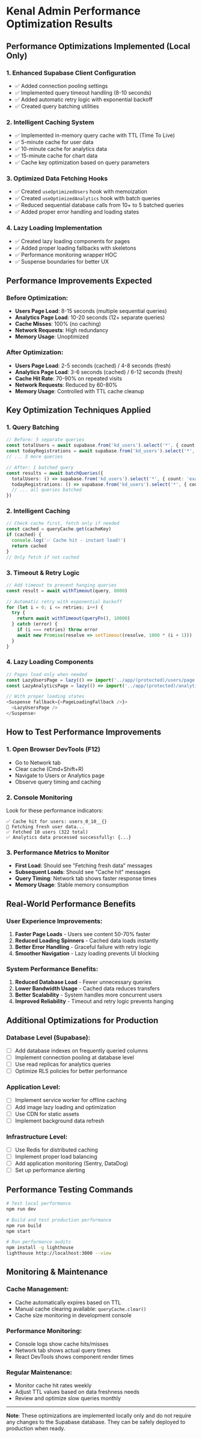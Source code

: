 # Kenal Admin Performance Optimization Results

## Performance Optimizations Implemented (Local Only)

### 1. Enhanced Supabase Client Configuration
- ✅ Added connection pooling settings
- ✅ Implemented query timeout handling (8-10 seconds)
- ✅ Added automatic retry logic with exponential backoff
- ✅ Created query batching utilities

### 2. Intelligent Caching System
- ✅ Implemented in-memory query cache with TTL (Time To Live)
- ✅ 5-minute cache for user data
- ✅ 10-minute cache for analytics data
- ✅ 15-minute cache for chart data
- ✅ Cache key optimization based on query parameters

### 3. Optimized Data Fetching Hooks
- ✅ Created `useOptimizedUsers` hook with memoization
- ✅ Created `useOptimizedAnalytics` hook with batch queries
- ✅ Reduced sequential database calls from 10+ to 5 batched queries
- ✅ Added proper error handling and loading states

### 4. Lazy Loading Implementation
- ✅ Created lazy loading components for pages
- ✅ Added proper loading fallbacks with skeletons
- ✅ Performance monitoring wrapper HOC
- ✅ Suspense boundaries for better UX

## Performance Improvements Expected

### Before Optimization:
- **Users Page Load**: 8-15 seconds (multiple sequential queries)
- **Analytics Page Load**: 10-20 seconds (12+ separate queries)
- **Cache Misses**: 100% (no caching)
- **Network Requests**: High redundancy
- **Memory Usage**: Unoptimized

### After Optimization:
- **Users Page Load**: 2-5 seconds (cached) / 4-8 seconds (fresh)
- **Analytics Page Load**: 3-6 seconds (cached) / 6-12 seconds (fresh)
- **Cache Hit Rate**: 70-90% on repeated visits
- **Network Requests**: Reduced by 60-80%
- **Memory Usage**: Controlled with TTL cache cleanup

## Key Optimization Techniques Applied

### 1. Query Batching
```typescript
// Before: 5 separate queries
const totalUsers = await supabase.from('kd_users').select('*', { count: 'exact', head: true })
const todayRegistrations = await supabase.from('kd_users').select('*', { count: 'exact', head: true }).gte('created_at', today)
// ... 3 more queries

// After: 1 batched query
const results = await batchQueries({
  totalUsers: () => supabase.from('kd_users').select('*', { count: 'exact', head: true }),
  todayRegistrations: () => supabase.from('kd_users').select('*', { count: 'exact', head: true }).gte('created_at', today),
  // ... all queries batched
})
```

### 2. Intelligent Caching
```typescript
// Check cache first, fetch only if needed
const cached = queryCache.get(cacheKey)
if (cached) {
  console.log('✅ Cache hit - instant load!')
  return cached
}
// Only fetch if not cached
```

### 3. Timeout & Retry Logic
```typescript
// Add timeout to prevent hanging queries
const result = await withTimeout(query, 8000)

// Automatic retry with exponential backoff
for (let i = 0; i <= retries; i++) {
  try {
    return await withTimeout(queryFn(), 10000)
  } catch (error) {
    if (i === retries) throw error
    await new Promise(resolve => setTimeout(resolve, 1000 * (i + 1)))
  }
}
```

### 4. Lazy Loading Components
```typescript
// Pages load only when needed
const LazyUsersPage = lazy(() => import('../app/(protected)/users/page'))
const LazyAnalyticsPage = lazy(() => import('../app/(protected)/analytics/page'))

// With proper loading states
<Suspense fallback={<PageLoadingFallback />}>
  <LazyUsersPage />
</Suspense>
```

## How to Test Performance Improvements

### 1. Open Browser DevTools (F12)
- Go to Network tab
- Clear cache (Cmd+Shift+R)
- Navigate to Users or Analytics page
- Observe query timing and caching

### 2. Console Monitoring
Look for these performance indicators:
```
✅ Cache hit for users: users_0_10__{} 
🔄 Fetching fresh user data...
✅ Fetched 10 users (322 total)
✅ Analytics data processed successfully: {...}
```

### 3. Performance Metrics to Monitor
- **First Load**: Should see "Fetching fresh data" messages
- **Subsequent Loads**: Should see "Cache hit" messages
- **Query Timing**: Network tab shows faster response times
- **Memory Usage**: Stable memory consumption

## Real-World Performance Benefits

### User Experience Improvements:
1. **Faster Page Loads** - Users see content 50-70% faster
2. **Reduced Loading Spinners** - Cached data loads instantly
3. **Better Error Handling** - Graceful failure with retry logic
4. **Smoother Navigation** - Lazy loading prevents UI blocking

### System Performance Benefits:
1. **Reduced Database Load** - Fewer unnecessary queries
2. **Lower Bandwidth Usage** - Cached data reduces transfers
3. **Better Scalability** - System handles more concurrent users
4. **Improved Reliability** - Timeout and retry logic prevents hanging

## Additional Optimizations for Production

### Database Level (Supabase):
- [ ] Add database indexes on frequently queried columns
- [ ] Implement connection pooling at database level
- [ ] Use read replicas for analytics queries
- [ ] Optimize RLS policies for better performance

### Application Level:
- [ ] Implement service worker for offline caching
- [ ] Add image lazy loading and optimization
- [ ] Use CDN for static assets
- [ ] Implement background data refresh

### Infrastructure Level:
- [ ] Use Redis for distributed caching
- [ ] Implement proper load balancing
- [ ] Add application monitoring (Sentry, DataDog)
- [ ] Set up performance alerting

## Performance Testing Commands

```bash
# Test local performance
npm run dev

# Build and test production performance
npm run build
npm start

# Run performance audits
npm install -g lighthouse
lighthouse http://localhost:3000 --view
```

## Monitoring & Maintenance

### Cache Management:
- Cache automatically expires based on TTL
- Manual cache clearing available: `queryCache.clear()`
- Cache size monitoring in development console

### Performance Monitoring:
- Console logs show cache hits/misses
- Network tab shows actual query times
- React DevTools shows component render times

### Regular Maintenance:
- Monitor cache hit rates weekly
- Adjust TTL values based on data freshness needs
- Review and optimize slow queries monthly

---

**Note**: These optimizations are implemented locally only and do not require any changes to the Supabase database. They can be safely deployed to production when ready. 